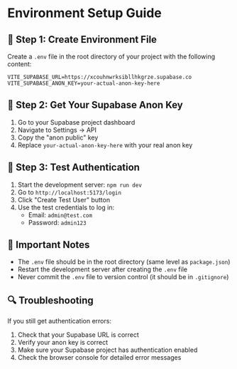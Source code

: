 # Environment Setup Guide

## 🔧 **Step 1: Create Environment File**

Create a `.env` file in the root directory of your project with the following content:

```env
VITE_SUPABASE_URL=https://xcouhnwrksibllhkgrze.supabase.co
VITE_SUPABASE_ANON_KEY=your-actual-anon-key-here
```

## 🔑 **Step 2: Get Your Supabase Anon Key**

1. Go to your Supabase project dashboard
2. Navigate to Settings → API
3. Copy the "anon public" key
4. Replace `your-actual-anon-key-here` with your real anon key

## 🧪 **Step 3: Test Authentication**

1. Start the development server: `npm run dev`
2. Go to `http://localhost:5173/login`
3. Click "Create Test User" button
4. Use the test credentials to log in:
   - Email: `admin@test.com`
   - Password: `admin123`

## 🚨 **Important Notes**

- The `.env` file should be in the root directory (same level as `package.json`)
- Restart the development server after creating the `.env` file
- Never commit the `.env` file to version control (it should be in `.gitignore`)

## 🔍 **Troubleshooting**

If you still get authentication errors:
1. Check that your Supabase URL is correct
2. Verify your anon key is correct
3. Make sure your Supabase project has authentication enabled
4. Check the browser console for detailed error messages 